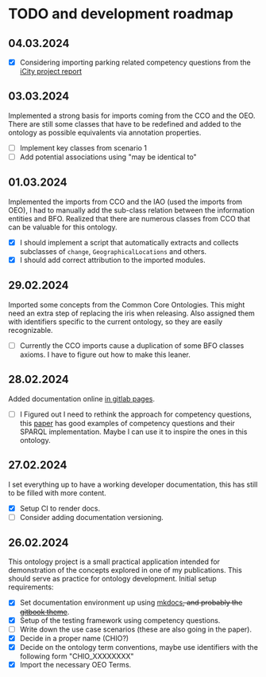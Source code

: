# TODO and development roadmap

## 04.03.2024

- [X] Considering importing parking related competency questions from the [iCity
project
report](https://enterpriseintegrationlab.github.io/icity/iCityOntologyReport_1.2.pdf)

## 03.03.2024

Implemented a strong basis for imports coming from the CCO and the OEO. There
are still some classes that have to be redefined and added to the ontology as
possible equivalents via annotation properties.

  - [ ] Implement key classes from scenario 1
  - [ ] Add potential associations using "may be identical to"

## 01.03.2024

Implemented the imports from CCO and the IAO (used the imports from OEO), I had
to manually add the sub-class relation between the information entities and
BFO. Realized that there are numerous classes from CCO that can be valuable for
this ontology. 

 - [X] I should implement a script that automatically extracts and collects
   subclasses of `change`, `GeographicalLocations` and others.
 - [X] I should add correct attribution to the imported modules.

## 29.02.2024

Imported some concepts from the Common Core Ontologies. This might need an
extra step of replacing the iris when releasing. Also assigned them with
identifiers specific to the current ontology, so they are easily recognizable.

- [ ] Currently the CCO imports cause a duplication of some BFO classes axioms.
  I have to figure out how to make this leaner.

## 28.02.2024

Added documentation online [in gitlab
pages](https://ensym.pages.gitlab.dlr.de/lod/charging-ontology/). 

- [ ] I Figured out
I need to rethink the approach for competency questions, this
[paper](https://doi.org/10.1016/j.websem.2019.100534) has good examples of
competency questions and their SPARQL implementation. Maybe I can use it to
inspire the ones in this ontology.

## 27.02.2024

I set everything up to have a working developer documentation, this has still
to be filled with more content.

- [X] Setup CI to render docs.
- [ ] Consider adding documentation versioning.

## 26.02.2024

This ontology project is a small practical application intended for
demonstration of the concepts explored in one of my publications. This should
serve as practice for ontology development. Initial setup requirements:

- [X] Set documentation environment up using [mkdocs](https://www.mkdocs.org/)~~, and probably the [gitbook theme](https://gitlab.com/lramage/mkdocs-gitbook-theme)~~.
- [X] Setup of the testing framework using competency questions.
- [ ] Write down the use case scenarios (these are also going in the paper).
- [X] Decide in a proper name (CHIO?)
- [X] Decide on the ontology term conventions, maybe use identifiers with the following form "CHIO_XXXXXXXX"
- [X] Import the necessary OEO Terms.
